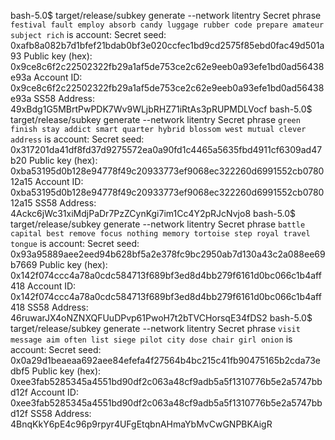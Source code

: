 bash-5.0$ target/release/subkey generate --network litentry
Secret phrase `festival fault employ absorb candy luggage rubber code prepare amateur subject rich` is account:
  Secret seed:      0xafb8a082b7d1bfef21bdab0bf3e020ccfec1bd9cd2575f85ebd0fac49d501a93
  Public key (hex): 0x9ce8c6f2c22502322fb29a1af5de753ce2c62e9eeb0a93efe1bd0ad56438e93a
  Account ID:       0x9ce8c6f2c22502322fb29a1af5de753ce2c62e9eeb0a93efe1bd0ad56438e93a
  SS58 Address:     49xBdg1G5MBrtPwPDK7Wv9WLjbRHZ71iRtAs3pRUPMDLVocf
bash-5.0$ target/release/subkey generate --network litentry
Secret phrase `green finish stay addict smart quarter hybrid blossom west mutual clever address` is account:
  Secret seed:      0x317201da41df8fd37d9275572ea0a90fd1c4465a5635fbd4911cf6309ad47b20
  Public key (hex): 0xba53195d0b128e94778f49c20933773ef9068ec322260d6991552cb078012a15
  Account ID:       0xba53195d0b128e94778f49c20933773ef9068ec322260d6991552cb078012a15
  SS58 Address:     4Ackc6jWc31xiMdjPaDr7PzZCynKgi7im1Cc4Y2pRJcNvjo8
bash-5.0$ target/release/subkey generate --network litentry
Secret phrase `battle capital best remove focus nothing memory tortoise step royal travel tongue` is account:
  Secret seed:      0x93a95889aee2eed94b628bf5a2e378fc9bc2950ab7d130a43c2a088ee69b7669
  Public key (hex): 0x142f074ccc4a78a0cdc584713f689bf3ed8d4bb279f6161d0bc066c1b4aff418
  Account ID:       0x142f074ccc4a78a0cdc584713f689bf3ed8d4bb279f6161d0bc066c1b4aff418
  SS58 Address:     46ruwarJX4oNZNXQFUuDPvp61PwoH7t2bTVCHorsqE34fDS2
bash-5.0$ target/release/subkey generate --network litentry
Secret phrase `visit message aim often list siege pilot city dose chair girl onion` is account:
  Secret seed:      0x0a29d1beaeaa692aee84efefa4f27564b4bc215c41fb90475165b2cda73edbf5
  Public key (hex): 0xee3fab5285345a4551bd90df2c063a48cf9adb5a5f1310776b5e2a5747bbd12f
  Account ID:       0xee3fab5285345a4551bd90df2c063a48cf9adb5a5f1310776b5e2a5747bbd12f
  SS58 Address:     4BnqKkY6pE4c96p9rpyr4UFgEtqbnAHmaYbMvCwGNPBKAigR



